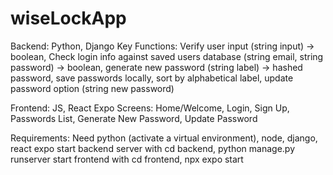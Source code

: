 # wiseLockApp
Backend: Python, Django
    Key Functions: Verify user input (string input) -> boolean, Check login info against saved users database (string email, string password) -> boolean, generate new password (string label) -> hashed password, save passwords locally, sort by alphabetical label, update password option (string new password)

Frontend: JS, React Expo
    Screens: Home/Welcome, Login, Sign Up, Passwords List, Generate New Password, Update Password

Requirements: Need python (activate a virtual environment), node, django, react expo
start backend server with cd backend, python manage.py runserver
start frontend with cd frontend, npx expo start